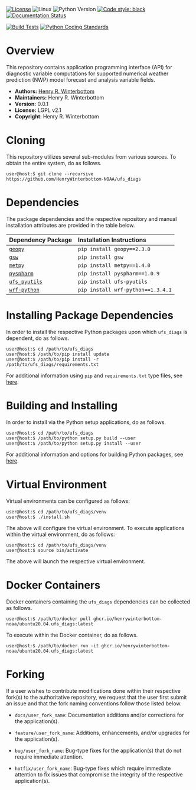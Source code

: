 [![License](https://img.shields.io/badge/License-LGPL_v2.1-black)](https://github.com/HenryWinterbottom-NOAA/ufs_diags/blob/develop/LICENSE)
![Linux](https://img.shields.io/badge/Linux-ubuntu%7Ccentos-lightgrey)
![Python Version](https://img.shields.io/badge/Python-3.5|3.6|3.7-blue)
[![Code style: black](https://img.shields.io/badge/Code%20Style-black-purple.svg)](https://github.com/psf/black)
[![Documentation Status](https://readthedocs.org/projects/ufs-diags/badge/?version=latest)](https://ufs-diags.readthedocs.io/en/latest/?badge=latest)

[![Build Tests](https://github.com/HenryWinterbottom-NOAA/ufs_diags/actions/workflows/buildtest.yaml/badge.svg)](https://github.com/HenryWinterbottom-NOAA/ufs_diags/actions/workflows/buildtest.yaml)
[![Python Coding Standards](https://github.com/HenryWinterbottom-NOAA/ufs_diags/actions/workflows/pycodestyle.yaml/badge.svg)](https://github.com/HenryWinterbottom-NOAA/ufs_diags/actions/workflows/pycodestyle.yaml)

# Overview

This repository contains application programming interface (API) for
diagnostic variable computations for supported numerical weather
prediction (NWP) model forecast and analysis variable fields.

- **Authors:** [Henry R. Winterbottom](mailto:henry.winterbottom@noaa.gov)
- **Maintainers:** Henry R. Winterbottom
- **Version:** 0.0.1
- **License:** LGPL v2.1
- **Copyright**: Henry R. Winterbottom

# Cloning

This repository utilizes several sub-modules from various sources. To
obtain the entire system, do as follows.

~~~shell
user@host:$ git clone --recursive https://github.com/HenryWinterbottom-NOAA/ufs_diags
~~~

# Dependencies

The package dependencies and the respective repository and manual
installation attributes are provided in the table below.

<div align="left">

| Dependency Package | <div align="left">Installation Instructions</div> | 
| :-------------: | :-------------: |
| <div align="left">[`geopy`](https://github.com/geopy/geopy)</div> | <div align="left">`pip install geopy==2.3.0`</div> |
| <div align="left">[`gsw`](https://github.com/TEOS-10/GSW-Python)</div> | <div align="left">`pip install gsw`</div> |
| <div align="left">[`metpy`](https://unidata.github.io/MetPy/latest/index.html)</div> | <div align="left">`pip install metpy==1.4.0`</div> |
| <div align="left">[`pyspharm`](https://github.com/jswhit/pyspharm)</div> | <div align="left">`pip install pyspharm==1.0.9`</div> |
| <div align="left">[`ufs_pyutils`](https://github.com/HenryWinterbottom-NOAA/ufs_pyutils)</div> | <div align="left">`pip install ufs-pyutils`</div> | 
| <div align="left">[`wrf-python`](https://github.com/NCAR/wrf-python)</div> | <div align="left">`pip install wrf-python==1.3.4.1`</div> |

</div>

# Installing Package Dependencies

In order to install the respective Python packages upon which
`ufs_diags` is dependent, do as follows.

~~~shell
user@host:$ cd /path/to/ufs_diags
user@host:$ /path/to/pip install update
user@host:$ /path/to/pip install -r /path/to/ufs_diags/requirements.txt
~~~

For additional information using `pip` and `requirements.txt` type files, see [here](https://pip.pypa.io/en/stable/reference/requirements-file-format/).

# Building and Installing

In order to install via the Python setup applications, do as follows.

~~~shell
user@host:$ cd /path/to/ufs_diags
user@host:$ /path/to/python setup.py build --user
user@host:$ /path/to/python setup.py install --user
~~~

For additional information and options for building Python packages, see [here](https://docs.python.org/3.5/distutils/setupscript.html).

# Virtual Environment

Virtual environments can be configured as follows:

~~~shell
user@host:$ cd /path/to/ufs_diags/venv
user@host:$ ./install.sh
~~~

The above will configure the virtual environment. To execute
applications within the virtual environment, do as follows:

~~~shell
user@host:$ cd /path/to/ufs_diags/venv
user@host:$ source bin/activate
~~~

The above will launch the respective virtual environment.

# Docker Containers

Docker containers containing the `ufs_diags` dependencies can be
collected as follows.

~~~shell
user@host:$ /path/to/docker pull ghcr.io/henrywinterbottom-noaa/ubuntu20.04.ufs_diags:latest
~~~

To execute within the Docker container, do as follows.

~~~shell
user@host:$ /path/to/docker run -it ghcr.io/henrywinterbottom-noaa/ubuntu20.04.ufs_diags:latest
~~~

# Forking

If a user wishes to contribute modifications done within their
respective fork(s) to the authoritative repository, we request that
the user first submit an issue and that the fork naming conventions
follow those listed below.

- `docs/user_fork_name`: Documentation additions and/or corrections for the application(s).

- `feature/user_fork_name`: Additions, enhancements, and/or upgrades for the application(s).

- `bug/user_fork_name`: Bug-type fixes for the application(s) that do not require immediate attention.

- `hotfix/user_fork_name`: Bug-type fixes which require immediate attention to fix issues that compromise the integrity of the respective application(s). 

